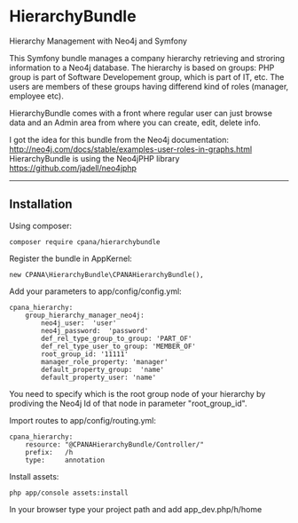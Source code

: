 # HierarchyBundle
Hierarchy Management with Neo4j and Symfony

This Symfony bundle manages a company hierarchy retrieving and stroring information to a Neo4j database. 
The hierarchy is based on groups: PHP group is part of Software Developement group, which is part of IT, etc.
The users are members of these groups having differend kind of roles (manager, employee etc).

HierarchyBundle comes with a front where regular user can just browse data and an Admin area from where you can create, edit, delete info. 

I got the idea for this bundle from the Neo4j documentation: http://neo4j.com/docs/stable/examples-user-roles-in-graphs.html
HierarchyBundle is using the Neo4jPHP library https://github.com/jadell/neo4jphp

***
Installation
--------------------

Using composer:

	composer require cpana/hierarchybundle

Register the bundle in AppKernel:

	new CPANA\HierarchyBundle\CPANAHierarchyBundle(),

Add your parameters to app/config/config.yml:

	cpana_hierarchy:
		group_hierarchy_manager_neo4j:
			neo4j_user:  'user'
			neo4j_password:  'password'
			def_rel_type_group_to_group: 'PART_OF'
			def_rel_type_user_to_group: 'MEMBER_OF'
			root_group_id: '11111'
			manager_role_property: 'manager'
			default_property_group:  'name'
			default_property_user: 'name'

You need to specify which is the root group node of your hierarchy by prodiving the Neo4j Id of that node in parameter "root_group_id".

Import routes to app/config/routing.yml:

	cpana_hierarchy:
		resource: "@CPANAHierarchyBundle/Controller/"
		prefix:   /h
		type:     annotation

Install assets:

	php app/console assets:install

In your browser type your project path and add app_dev.php/h/home




